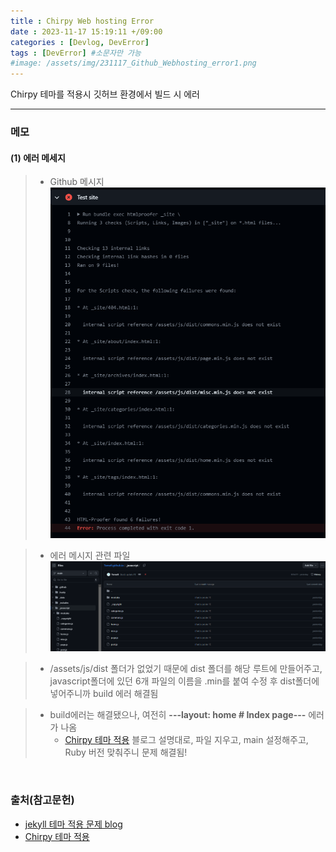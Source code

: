 ```yaml
---
title : Chirpy Web hosting Error
date : 2023-11-17 15:19:11 +/09:00
categories : [Devlog, DevError]
tags : [DevError] #소문자만 가능
#image: /assets/img/231117_Github_Webhosting_error1.png
---
```


Chirpy 테마를 적용시 깃허브 환경에서 빌드 시 에러


----

### 메모

#### (1) 에러 메세지
> - Github 메시지
> ![에러 원인](/assets/img/DevError/231117_Github_Webhosting_error1.png)  


> - 에러 메시지 관련 파일
> ![에러 원인2](/assets/img/DevError/231117_Github_Webhosting_error2.png)


> - /assets/js/dist 폴더가 없었기 때문에 dist 폴더를 해당 루트에 만들어주고, javascript폴더에 있던 6개 파일의 이름을 .min를 붙여 수정 후 dist폴더에 넣어주니까 build 에러 해결됨

> - build에러는 해결됐으나, 여전히 **---layout: home # Index page---** 에러가 나옴
> 	- [Chirpy 테마 적용](https://velog.io/@hashnsalt/Github-Blog-%EB%A7%8C%EB%93%A4%EA%B8%B0-2) 블로그 설명대로, 파일 지우고, main 설정해주고, Ruby 버전 맞춰주니 문제 해결됨!

&nbsp;

### 출처(참고문헌)
* [jekyll 테마 적용 문제 blog](https://velog.io/@lzlko/github-%EB%B8%94%EB%A1%9C%EA%B7%B8)
* [Chirpy 테마 적용](https://velog.io/@hashnsalt/Github-Blog-%EB%A7%8C%EB%93%A4%EA%B8%B0-2)

&nbsp;


